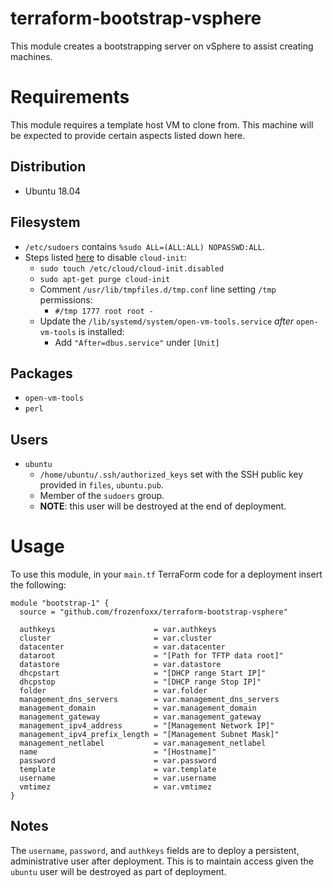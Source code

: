 # terraform-bootstrap-vsphere

This module creates a bootstrapping server on vSphere to assist creating machines.

# Requirements

This module requires a template host VM to clone from. This machine will be expected to provide certain aspects listed down here.

## Distribution

* Ubuntu 18.04

## Filesystem

* `/etc/sudoers` contains `%sudo ALL=(ALL:ALL) NOPASSWD:ALL`.
* Steps listed [here](https://kb.vmware.com/s/article/54986) to disable `cloud-init`:
  * `sudo touch /etc/cloud/cloud-init.disabled`
  * `sudo apt-get purge cloud-init`
  * Comment `/usr/lib/tmpfiles.d/tmp.conf` line setting `/tmp` permissions:
    * `#/tmp 1777 root root -`
  * Update the `/lib/systemd/system/open-vm-tools.service` _after_ `open-vm-tools` is installed:
    * Add `"After=dbus.service"` under `[Unit]`

## Packages

* `open-vm-tools`
* `perl`

## Users

* `ubuntu`
  * `/home/ubuntu/.ssh/authorized_keys` set with the SSH public key provided in `files`, `ubuntu.pub`.
  * Member of the `sudoers` group.
  * **NOTE**: this user will be destroyed at the end of deployment.

# Usage

To use this module, in your `main.tf` TerraForm code for a deployment insert the following:

```
module "bootstrap-1" {
  source = "github.com/frozenfoxx/terraform-bootstrap-vsphere"

  authkeys                      = var.authkeys
  cluster                       = var.cluster
  datacenter                    = var.datacenter
  dataroot                      = "[Path for TFTP data root]"
  datastore                     = var.datastore
  dhcpstart                     = "[DHCP range Start IP]"
  dhcpstop                      = "[DHCP range Stop IP]"
  folder                        = var.folder
  management_dns_servers        = var.management_dns_servers
  management_domain             = var.management_domain
  management_gateway            = var.management_gateway
  management_ipv4_address       = "[Management Network IP]"
  management_ipv4_prefix_length = "[Management Subnet Mask]"
  management_netlabel           = var.management_netlabel
  name                          = "[Hostname]"
  password                      = var.password
  template                      = var.template
  username                      = var.username
  vmtimez                       = var.vmtimez
}
```

## Notes

The `username`, `password`, and `authkeys` fields are to deploy a persistent, administrative user after deployment. This is to maintain access given the `ubuntu` user will be destroyed as part of deployment.
